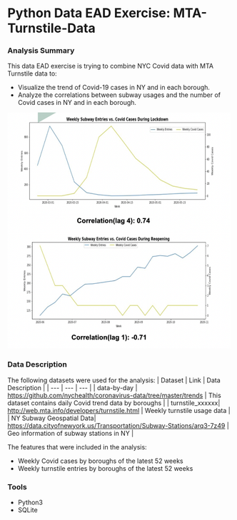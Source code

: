 # Python Data EAD Exercise: MTA-Turnstile-Data

### Analysis Summary
This data EAD exercise is trying to combine NYC Covid data with MTA Turnstile data to:
* Visualize the trend of Covid-19 cases in NY and in each borough.
* Analyze the correlations between subway usages and the number of Covid cases in NY and in each borough.

<img src="plots/plot.png" width=500>


### Data Description
The following datasets were used for the analysis:
| Dataset | Link | Data Description |
| --- | --- | --- |
| data-by-day | https://github.com/nychealth/coronavirus-data/tree/master/trends | This dataset contains daily Covid trend data by boroughs |
| turnstile_xxxxxx|  http://web.mta.info/developers/turnstile.html | Weekly turnstile usage data |
| NY Subway Geospatial Data| https://data.cityofnewyork.us/Transportation/Subway-Stations/arq3-7z49 | Geo information of subway stations in NY |

The features that were included in the analysis:
 * Weekly Covid cases by boroughs of the latest 52 weeks
 * Weekly turnstile entries by boroughs of the latest 52 weeks

### Tools
* Python3
* SQLite
